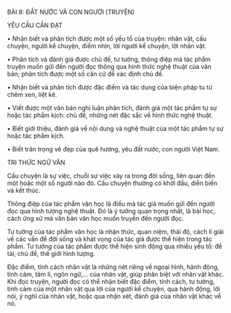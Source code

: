 BÀI 8: ĐẤT NƯỚC VÀ CON NGƯỜI (TRUYỆN)

YÊU CẦU CẦN ĐẠT

• Nhận biết và phân tích được một số yếu tố của truyện: nhân vật, cấu chuyện, người kể chuyện, điểm nhìn, lời người kể chuyện, lời nhân vật.

• Phân tích và đánh giá được chủ đề, tư tưởng, thông điệp mà tác phẩm truyện muốn gửi đến người đọc thông qua hình thức nghệ thuật của văn bản; phân tích được một số căn cứ để xác định chủ đề.

• Nhận biết và phân tích được đặc điểm và tác dụng của biện pháp tu từ chêm xen, liệt kê.

• Viết được một văn bản nghị luận phân tích, đánh giá một tác phẩm tự sự hoặc tác phẩm kịch: chủ đề, những nét đặc sắc về hình thức nghệ thuật.

• Biết giới thiệu, đánh giá về nội dung và nghệ thuật của một tác phẩm tự sự hoặc tác phẩm kịch.

• Biết trân trọng vẻ đẹp của quê hương, yêu đất nước, con người Việt Nam.

TRI THỨC NGỮ VĂN

Cấu chuyện là sự việc, chuỗi sự việc xảy ra trong đời sống, liên quan đến một hoặc một số người nào đó. Cấu chuyện thường có khởi đầu, diễn biến và kết thúc.

Thông điệp của tác phẩm văn học là điều mà tác giả muốn gửi đến người đọc qua hình tượng nghệ thuật. Đó là ý tưởng quan trọng nhất, là bài học, cách ứng xử mà văn bản văn học muốn truyền đến người đọc.

Tư tưởng của tác phẩm văn học là nhận thức, quan niệm, thái độ, cách lí giải về các vấn đề đời sống và khát vọng của tác giả được thể hiện trong tác phẩm. Tư tưởng của tác phẩm được thể hiện sinh động qua nhiều yếu tố: đề tài, chủ đề, thế giới hình tượng.

Đặc điểm, tính cách nhân vật là những nét riêng về ngoại hình, hành động, tính cảm, tâm lí, ngôn ngữ,... của nhân vật, giúp phân biệt với nhân vật khác. Khi đọc truyện, người đọc có thể nhận biết đặc điểm, tính cách, tư tưởng, tình cảm của một nhân vật qua lời của người kể chuyện, qua hành động, lời nói, ý nghĩ của nhân vật, hoặc qua nhận xét, đánh giá của nhân vật khác về nó.